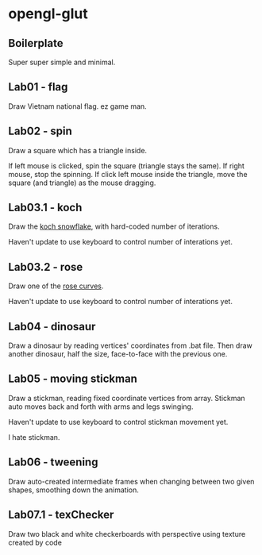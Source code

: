 # opengl-glut
## Boilerplate
Super super simple and minimal.<br>

## Lab01 - flag
Draw Vietnam national flag. ez game man.
## Lab02 - spin
Draw a square which has a triangle inside. 

If left mouse is clicked, spin the square (triangle stays the same). If right mouse, stop the spinning. If click left mouse inside the triangle, move the square (and triangle) as the mouse dragging.
## Lab03.1 - koch
Draw the [koch snowflake](https://en.wikipedia.org/wiki/Koch_snowflake), with hard-coded number of iterations. 

Haven't update to use keyboard to control number of interations yet.
## Lab03.2 - rose
Draw one of the [rose curves](https://en.wikipedia.org/wiki/Rose_(mathematics)).

Haven't update to use keyboard to control number of interations yet.

## Lab04 - dinosaur
Draw a dinosaur by reading vertices' coordinates from .bat file.
Then draw another dinosaur, half the size, face-to-face with the previous one.

## Lab05 - moving stickman
Draw a stickman, reading fixed coordinate vertices from array. Stickman auto moves back and forth with arms and legs swinging.

Haven't update to use keyboard to control stickman movement yet.

I hate stickman.

## Lab06 - tweening
Draw auto-created intermediate frames when changing between two given shapes, smoothing down the animation.

## Lab07.1 - texChecker
Draw two black and white checkerboards with perspective using texture created by code
